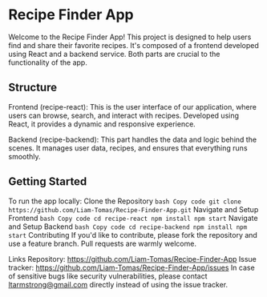 # Recipe Finder App
Welcome to the Recipe Finder App! This project is designed to help users find and share their favorite recipes. It's composed of a frontend developed using React and a backend service. Both parts are crucial to the functionality of the app.

## Structure
Frontend (recipe-react): This is the user interface of our application, where users can browse, search, and interact with recipes. Developed using React, it provides a dynamic and responsive experience.

Backend (recipe-backend): This part handles the data and logic behind the scenes. It manages user data, recipes, and ensures that everything runs smoothly.

## Getting Started
To run the app locally:
Clone the Repository
```bash Copy code git clone https://github.com/Liam-Tomas/Recipe-Finder-App.git```
Navigate and Setup Frontend
```bash Copy code cd recipe-react npm install npm start```
Navigate and Setup Backend
```bash Copy code cd recipe-backend npm install npm start```
Contributing
If you'd like to contribute, please fork the repository and use a feature branch. Pull requests are warmly welcome.

Links
Repository: https://github.com/Liam-Tomas/Recipe-Finder-App
Issue tracker: https://github.com/Liam-Tomas/Recipe-Finder-App/issues
In case of sensitive bugs like security vulnerabilities, please contact ltarmstrong@gmail.com directly instead of using the issue tracker.
